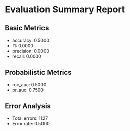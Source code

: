 # Evaluation Summary Report

## Basic Metrics

- accuracy: 0.5000
- f1: 0.0000
- precision: 0.0000
- recall: 0.0000

## Probabilistic Metrics

- roc_auc: 0.5000
- pr_auc: 0.7500

## Error Analysis

- Total errors: 1127
- Error rate: 0.5000
